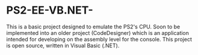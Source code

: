 # PS2-EE-VB.NET-

This is a basic project designed to emulate the PS2's CPU. Soon to be implemented into an older project (CodeDesigner) which is an application intended for developing on the assembly level for the console. This project is open source, written in Visual Basic (.NET).
